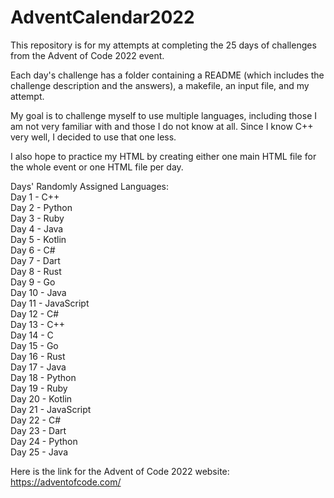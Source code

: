 # AdventCalendar2022

This repository is for my attempts at completing the 25 days of challenges from the Advent of Code 2022 event.

Each day's challenge has a folder containing a README (which includes the challenge description and the answers), a makefile, an input file, and my attempt.

My goal is to challenge myself to use multiple languages, including those I am not very familiar with and those I do not know at all. Since I know C++ very well, I decided to use that one less.

I also hope to practice my HTML by creating either one main HTML file for the whole event or one HTML file per day.

Days' Randomly Assigned Languages:  
Day 1 - C++  
Day 2 - Python  
Day 3 - Ruby  
Day 4 - Java   
Day 5 - Kotlin   
Day 6 - C#    
Day 7 - Dart  
Day 8 - Rust  
Day 9 - Go   
Day 10 - Java    
Day 11 - JavaScript  
Day 12 - C#  
Day 13 - C++  
Day 14 - C  
Day 15 - Go   
Day 16 - Rust   
Day 17 - Java  
Day 18 - Python  
Day 19 - Ruby  
Day 20 - Kotlin  
Day 21 - JavaScript  
Day 22 - C#  
Day 23 - Dart  
Day 24 - Python  
Day 25 - Java  

Here is the link for the Advent of Code 2022 website: https://adventofcode.com/

